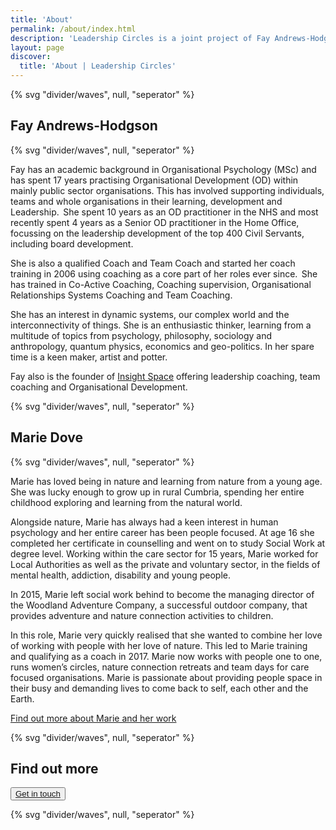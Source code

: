 ```yaml
---
title: 'About'
permalink: /about/index.html
description: 'Leadership Circles is a joint project of Fay Andrews-Hodgson & Marie Dove.'
layout: page
discover:
  title: 'About | Leadership Circles'
---
```


<article class="full  section" style="--spot-color: var(--color-primary-highlight)">
  {% svg "divider/waves", null, "seperator" %}
  <section class="feature section__inner wrapper">
    <h2>Fay Andrews-Hodgson</h2>
  </section>
{% svg "divider/waves", null, "seperator" %}
</article>

Fay has an academic background in Organisational Psychology (MSc) and has spent 17 years practising Organisational Development (OD) within mainly public sector organisations. This has involved supporting individuals, teams and whole organisations in their learning, development and Leadership.  She spent 10 years as an OD practitioner in the NHS and most recently spent 4 years as a Senior OD practitioner in the Home Office, focussing on the leadership development of the top 400 Civil Servants, including board development.

She is also a qualified Coach and Team Coach and started her coach training in 2006 using coaching as a core part of her roles ever since.  She has trained in Co-Active Coaching, Coaching supervision, Organisational Relationships Systems Coaching and Team Coaching.

She has an interest in dynamic systems, our complex world and the interconnectivity of things. She is an enthusiastic thinker, learning from a multitude of topics from psychology, philosophy, sociology and anthropology, quantum physics, economics and geo-politics. In her spare time is a keen maker, artist and potter.

Fay also is the founder of [Insight Space](https://insightspace.co.uk) offering leadership coaching, team coaching and Organisational Development.

<article class="full  section" style="--spot-color: var(--color-primary-highlight)">
  {% svg "divider/waves", null, "seperator" %}
  <section class="feature section__inner wrapper">
    <h2>Marie Dove</h2>
  </section>
{% svg "divider/waves", null, "seperator" %}
</article>

Marie has loved being in nature and learning from nature from a young age. She was lucky enough to grow up in rural Cumbria, spending her entire childhood exploring and learning from the natural world.

Alongside nature, Marie has always had a keen interest in human psychology and her entire career has been people focused. At age 16 she completed her certificate in counselling and went on to study Social Work at degree level. Working within the care sector for 15 years, Marie worked for Local Authorities as well as the private and voluntary sector, in the fields of mental health, addiction, disability and young people.

In 2015, Marie left social work behind to become the managing director of the Woodland Adventure Company, a successful outdoor company, that provides adventure and nature connection activities to children.

In this role, Marie very quickly realised that she wanted to combine her love of working with people with her love of nature. This led to Marie training and qualifying as a coach in 2017. Marie now works with people one to one, runs women’s circles, nature connection retreats and team days for care focused organisations. Marie is passionate about providing people space in their busy and demanding lives to come back to self, each other and the Earth.

[Find out more about Marie and her work](https://mariedove.co.uk)

<article class="full  section" style="--spot-color: var(--color-primary-highlight)">
  {% svg "divider/waves", null, "seperator" %}
  <section class="feature section__inner wrapper">
    <h2>Find out more</h2>
      <p>
        <button class="button"><a href='/contact'>Get in touch</a></button>
      </p>
  </section>
{% svg "divider/waves", null, "seperator" %}
</article>
